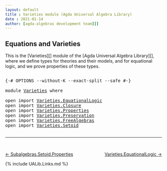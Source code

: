 ```yaml
---
layout: default
title : Varieties module (Agda Universal Algebra Library)
date : 2021-01-14
author: [agda-algebras development team][]
---
```


## <a id="equations-and-varieties">Equations and Varieties</a>

This is the [Varieties][] module of the [Agda Universal Algebra Library][], where we define types for theories and their models, and for equational logic, and we prove properties of these types.

<pre class="Agda">

<a id="419" class="Symbol">{-#</a> <a id="423" class="Keyword">OPTIONS</a> <a id="431" class="Pragma">--without-K</a> <a id="443" class="Pragma">--exact-split</a> <a id="457" class="Pragma">--safe</a> <a id="464" class="Symbol">#-}</a>

<a id="469" class="Keyword">module</a> <a id="476" href="Varieties.html" class="Module">Varieties</a> <a id="486" class="Keyword">where</a>

<a id="493" class="Keyword">open</a> <a id="498" class="Keyword">import</a> <a id="505" href="Varieties.EquationalLogic.html" class="Module">Varieties.EquationalLogic</a>
<a id="531" class="Keyword">open</a> <a id="536" class="Keyword">import</a> <a id="543" href="Varieties.Closure.html" class="Module">Varieties.Closure</a>
<a id="561" class="Keyword">open</a> <a id="566" class="Keyword">import</a> <a id="573" href="Varieties.Properties.html" class="Module">Varieties.Properties</a>
<a id="594" class="Keyword">open</a> <a id="599" class="Keyword">import</a> <a id="606" href="Varieties.Preservation.html" class="Module">Varieties.Preservation</a>
<a id="629" class="Keyword">open</a> <a id="634" class="Keyword">import</a> <a id="641" href="Varieties.FreeAlgebras.html" class="Module">Varieties.FreeAlgebras</a>
<a id="664" class="Keyword">open</a> <a id="669" class="Keyword">import</a> <a id="676" href="Varieties.Setoid.html" class="Module">Varieties.Setoid</a>

</pre>


---------------------------------

<br>

[← Subalgebras.Setoid.Properties](Subalgebras.Setoid.Properties.html)
<span style="float:right;">[Varieties.EquationalLogic →](Varieties.EquationalLogic.html)</span>

{% include UALib.Links.md %}


[agda-algebras development team]: https://github.com/ualib/agda-algebras#the-agda-algebras-development-team
